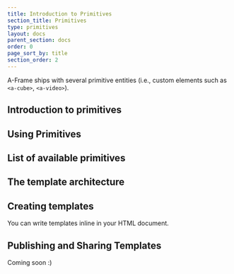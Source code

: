 ```yaml
---
title: Introduction to Primitives
section_title: Primitives
type: primitives
layout: docs
parent_section: docs
order: 0
page_sort_by: title
section_order: 2
---
```


A-Frame ships with several primitive entities (i.e., custom elements such as `<a-cube>`, `<a-video>`).

## Introduction to primitives

## Using Primitives

## List of available primitives

## The template architecture

## Creating templates

You can write templates inline in your HTML document.

## Publishing and Sharing Templates

Coming soon :)
